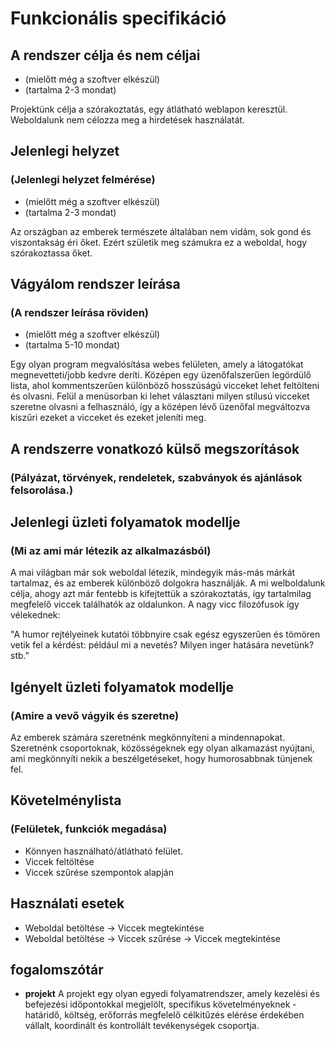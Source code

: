 # Funkcionális specifikáció 
## A rendszer célja és nem céljai
- (mielőtt még a szoftver elkészül)
- (tartalma 2-3 mondat)

Projektünk célja a szórakoztatás, egy átlátható weblapon keresztül. Weboldalunk nem célozza meg a hirdetések használatát.

## Jelenlegi helyzet
### (Jelenlegi helyzet felmérése)
- (mielőtt még a szoftver elkészül)
- (tartalma 2-3 mondat)

Az országban az emberek természete általában nem vidám, sok gond és viszontakság éri őket. 
Ezért születik meg számukra ez a weboldal, hogy szórakoztassa őket.

## Vágyálom rendszer leírása
### (A rendszer leírása röviden)
- (mielőtt még a szoftver elkészül)
- (tartalma 5-10 mondat)

Egy olyan program megvalósítása webes felületen, amely a látogatókat megnevetteti/jobb kedvre deríti. 
Középen egy üzenőfalszerűen legördülő lista, ahol kommentszerűen különböző hosszúságú vicceket lehet feltölteni és olvasni.
Felül a menüsorban ki lehet választani milyen stílusú vicceket szeretne olvasni a felhasználó,
így a középen lévő üzenőfal megváltozva kiszűri ezeket a vicceket és ezeket jeleníti meg.

## A rendszerre vonatkozó külső megszorítások
### (Pályázat, törvények, rendeletek, szabványok és ajánlások felsorolása.)

## Jelenlegi üzleti folyamatok modellje
### (Mi az ami már létezik az alkalmazásból)

A mai világban már sok weboldal létezik, mindegyik más-más márkát tartalmaz, és az emberek különböző
dolgokra használják. A mi welboldalunk célja, ahogy azt már fentebb is kifejtettük a szórakoztatás, 
így tartalmilag megfelelő viccek találhatók az oldalunkon. A nagy vicc filozófusok így vélekednek:
 
"A humor rejtélyeinek kutatói többnyire csak egész egyszerűen és tömören vetik fel a
kérdést: például mi a nevetés? Milyen inger hatására nevetünk? stb."
 
## Igényelt üzleti folyamatok modellje
### (Amire a vevő vágyik és szeretne)

Az emberek számára szeretnénk megkönnyíteni a mindennapokat. Szeretnénk csoportoknak,
közösségeknek egy olyan alkamazást nyújtani, ami megkönnyíti nekik a beszélgetéseket,
hogy humorosabbnak tünjenek fel.

## Követelménylista
### (Felületek, funkciók megadása)

- Könnyen használható/átlátható felület.
- Viccek feltöltése
- Viccek szűrése szempontok alapján

## Használati esetek

- Weboldal betöltése -> Viccek megtekintése
- Weboldal betöltése -> Viccek szűrése -> Viccek megtekintése

## fogalomszótár

- __projekt__ A projekt egy olyan egyedi folyamatrendszer, amely kezelési és befejezési
időpontokkal megjelölt, specifikus követelményeknek - határidő, költség, erőforrás
megfelelő célkitűzés elérése érdekében vállalt, koordinált és kontrollált tevékenységek csoportja.